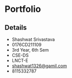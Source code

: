 # Portfolio

## Details

- Shashwat Srivastava
- 0176CD211109
- 3rd Year, 6th Sem
- CSE-DS
- LNCT-E
- shashwat1326@gamil.com
- 8115332787

